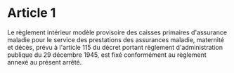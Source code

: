 # Article 1

Le règlement intérieur modèle provisoire des caisses primaires d'assurance maladie pour le service des prestations des assurances maladie, maternité et décès, prévu à l'article 115 du décret portant règlement d'administration publique du 29 décembre 1945, est fixé conformément au règlement annexé au présent arrêté.
